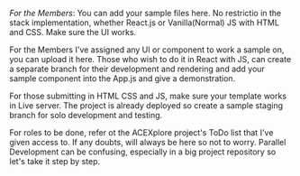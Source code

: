 *For the Members*: You can add your sample files here. No restrictio in the stack implementation, whether React.js or Vanilla(Normal) JS with HTML and CSS. Make sure the UI works.

For the Members I've assigned any UI or component to work a sample on, you can upload it here.
Those who wish to do it in React with JS, can create a separate branch for their development and rendering and add your sample component into the App.js 
and give a demonstration.

For those submitting in HTML CSS and JS, make sure your template works in Live server. The project is already deployed 
so create a sample staging branch for solo development and testing.

For roles to be done, refer ot the ACEXplore project's ToDo list that I've given access to. If any doubts, will always be here so not to worry. 
Parallel Development can be confusing, especially in a big project repository so let's take it step by step.
